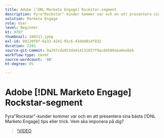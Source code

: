```yaml
---
title: Adobe [!DNL Marketo Engage] Rockstar-segment
description: Fyra"Rockstar"-kunder kommer var och en att presentera sina bästa [!DNL Marketo Engage] tips eller trick. Vem ska imponera på dig?
solution: Marketo Engage
role: User
level: Beginner
kt: 9707
thumbnail: 340311.jpeg
exl-id: 80120f0f-6a32-4241-91c6-43d4d814f032
duration: 2281
source-git-commit: 9a297cda953d4414131657f9ac84580aea0eabeb
workflow-type: tm+mt
source-wordcount: '40'
ht-degree: 0%

---
```


# Adobe [!DNL Marketo Engage] Rockstar-segment

Fyra&quot;Rockstar&quot;-kunder kommer var och en att presentera sina bästa [!DNL Marketo Engage] tips eller trick. Vem ska imponera på dig?

>[!VIDEO](https://video.tv.adobe.com/v/340311/?quality=12&learn=on)
